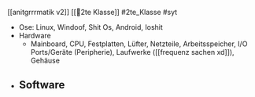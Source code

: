 [[anitgrrrmatik v2]] [[🥲2te Klasse]] #2te_Klasse #syt 

- Ose: Linux, Windoof, Shit Os, Android, Ioshit
- Hardware
	- Mainboard, CPU, Festplatten, Lüfter, Netzteile, Arbeitsspeicher, I/O Ports/Geräte (Peripherie), Laufwerke ([[frequenz sachen xd]]), Gehäuse  
- Software
	- 